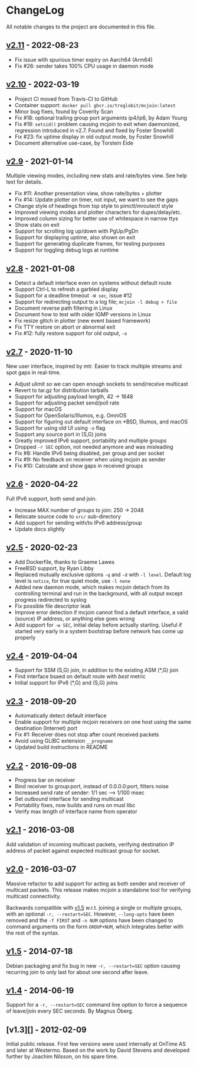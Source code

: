 ChangeLog
=========

All notable changes to the project are documented in this file.


[v2.11][] - 2022-08-23
----------------------

- Fix issue with spurious timer expiry on Aarch64 (Arm64)
- Fix #26: sender takes 100% CPU usage in daemon mode


[v2.10][] - 2022-03-19
----------------------

- Project CI moved from Travis-CI to GitHub
- Container support: `docker pull ghcr.io/troglobit/mcjoin:latest`
- Minor bug fixes, found by Coverity Scan
- Fix #18: optional trailing group port arguments ip4/ip6, by Adam Young
- Fix #19: `setsid()` problem causing mcjoin to exit when daemonized,
  regression introduced in v2.7.  Found and fixed by Foster Snowhill
- Fix #23: fix uptime display in old output mode, by Foster Snowhill
- Document alternative use-case, by Torstein Eide


[v2.9][] - 2021-01-14
---------------------

Multiple viewing modes, including new stats and rate/bytes view.  See
help text for details.

- Fix #11: Another presentation view, show rate/bytes + plotter
- Fix #14: Update plotter on timer, not input, we want to see the gaps
- Change style of headings from top style to pimctl/mroutectl style
- Improved viewing modes and plotter characters for dupes/delay/etc.
- Improved column sizing for better use of whitespace in narrow ttys
- Show stats on exit
- Support for scrolling log up/down with PgUp/PgDn
- Support for displaying uptime, also shown on exit
- Support for generating duplicate frames, for testing purposes
- Support for toggling debug logs at runtime


[v2.8][] - 2021-01-08
---------------------

- Detect a default interface even on systems without default route
- Support Ctrl-L to refresh a garbled display
- Support for a deadline timeout `-W sec`, issue #12
- Support for redirecting output to a log file; `mcjoin -l debug > file`
- Document reverse path filtering in Linux
- Document how to test with older IGMP versions in Linux
- Fix resize glitch in plotter (new event based framework)
- Fix TTY restore on abort or abnormal exit
- Fix #12: fully restore support for old output, `-o`


[v2.7][] - 2020-11-10
---------------------

New user interface, inspired by mtr.  Easier to track multiple streams
and spot gaps in real-time.

- Adjust ulimit so we can open enough sockets to send/receive multicast
- Revert to tar.gz for distribution tarballs
- Support for adjusting payload length, 42 -> 1648
- Support for adjusting packet send/poll rate
- Support for macOS
- Support for OpenSolaris/Illumos, e.g. OmniOS
- Support for figuring out default interface on *BSD, Illumos, and macOS
- Support for using old UI using `-o` flag
- Support any source port in (S,G) joins
- Greatly improved IPv6 support, portability and multiple groups
- Dropped `-r SEC` option, not needed anymore and was misleading
- Fix #8: Handle IPv6 being disabled, per group and per socket
- Fix #9: No feedback on receiver when using mcjoin as sender
- Fix #10: Calculate and show gaps in received groups


[v2.6][] - 2020-04-22
---------------------

Full IPv6 support, both send and join.

- Increase MAX number of groups to join: 250 -> 2048
- Relocate source code to `src/` sub-directory
- Add support for sending with/to IPv6 address/group
- Update docs slightly


[v2.5][] - 2020-02-23
---------------------

- Add Dockerfile, thanks to Graeme Lawes
- FreeBSD support, by Ryan Libby
- Replaced mutually exclusive options `-q` and `-d` with `-l level`.
  Default log level is `notice`, for true quiet mode, use `-l none`
- Added new daemon mode, which makes mcjoin detach from its controlling
  terminal and run in the background, with all output except progress
  redirected to syslog
- Fix possible file descriptor leak
- Improve error detection if mcjoin cannot find a default interface,
  a valid (source) IP address, or anything else goes wrong
- Add support for `-w SEC`, initial delay before actually starting.
  Useful if started very early in a system bootstrap before network
  has come up properly


[v2.4][] - 2019-04-04
---------------------

- Support for SSM (S,G) join, in addition to the existing ASM (*,G) join
- Find interface bsaed on default route with *best* metric
- Initial support for IPv6 (*,G) and (S,G) joins


[v2.3][] - 2018-09-20
---------------------

- Automatically detect default interface
- Enable support for multiple mcjoin receivers on one host using the
  same destination (Internet) port
- Fix #1: Receiver does not stop after count received packets
- Avoid using GLIBC extension `__progname`
- Updated build instructions in README


[v2.2][] - 2016-09-08
---------------------

- Progress bar on receiver
- Bind receiver to group:port, instead of 0.0.0.0:port, filters noise
- Increased send rate of sender: 1/1 sec --> 1/100 msec
- Set outbound interface for sending multicast
- Portability fixes, now builds and runs on musl libc
- Verify max length of interface name from operator


[v2.1][] - 2016-03-08
---------------------

Add validation of incoming multicast packets, verifying destination
IP address of packet against expected multicast group for socket.


[v2.0][] - 2016-03-07
---------------------

Massive refactor to add support for acting as both sender and receiver
of multicast packets.  This release makes mcjoin a standalone tool for
verifying multicast connectivity.

Backwards compatible with [v1.5][] w.r.t. joining a single or multiple
groups, with an optional `-r, --restart=SEC`.  However, `--long-opts`
have been removed and the `-f FIRST` and `-n NUM` options have been
changed to command arguments on the form `GROUP+NUM`, which integrates
better with the rest of the syntax.


[v1.5][] - 2014-07-18
---------------------

Debian packaging and fix bug in new `-r, --restart=SEC` option causing
recurring join to only last for about one second after leave.


[v1.4][] - 2014-06-19
---------------------

Support for a `-r, --restart=SEC` command line option to force a
sequence of leave/join every SEC seconds.  By Magnus Öberg.


[v1.3][] - 2012-02-09
---------------------

Initial public release.  First few versions were used internally at
OnTime AS and later at Westermo.  Based on the work by David Stevens
and developed further by Joachim Nilsson, on his spare time.


[UNRELEASED]: https://github.com/troglobit/mcjoin/compare/v2.11...HEAD
[v2.11]:      https://github.com/troglobit/mcjoin/compare/v2.10...v2.11
[v2.10]:      https://github.com/troglobit/mcjoin/compare/v2.9...v2.10
[v2.9]:       https://github.com/troglobit/mcjoin/compare/v2.8...v2.9
[v2.8]:       https://github.com/troglobit/mcjoin/compare/v2.7...v2.8
[v2.7]:       https://github.com/troglobit/mcjoin/compare/v2.6...v2.7
[v2.6]:       https://github.com/troglobit/mcjoin/compare/v2.5...v2.6
[v2.5]:       https://github.com/troglobit/mcjoin/compare/v2.4...v2.5
[v2.4]:       https://github.com/troglobit/mcjoin/compare/v2.3...v2.4
[v2.3]:       https://github.com/troglobit/mcjoin/compare/v2.2...v2.3
[v2.2]:       https://github.com/troglobit/mcjoin/compare/v2.1...v2.2
[v2.1]:       https://github.com/troglobit/mcjoin/compare/v2.0...v2.1
[v2.0]:       https://github.com/troglobit/mcjoin/compare/v1.5...v2.0
[v1.5]:       https://github.com/troglobit/mcjoin/compare/v1.4...v1.5
[v1.4]:       https://github.com/troglobit/mcjoin/compare/v1.3...v1.4
